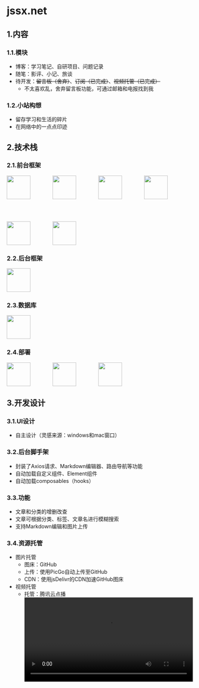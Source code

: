 # jssx.net

## 1.内容

### 1.1.模块

- 博客：学习笔记、自研项目、问题记录
- 随笔：影评、小记、旅谈
- 待开发：~~留言板（舍弃）~~、~~订阅（已完成）~~、~~视频托管（已完成）~~
  - 不太喜欢乱，舍弃留言板功能，可通过邮箱和电报找到我



### 1.2.小站构想

- 留存学习和生活的碎片
- 在网络中的一点点印迹

## 2.技术栈

### 2.1.前台框架

<div style="display:flex;gap:60px;flex-wrap:wrap;">
    <a target="_blank" href="https://vuejs.org/"><img src="https://cdn.jsdelivr.net/gh/JacobSuCHN/blog-img/img/jssx-aboutsite/2024/05/08/19-35-11-0d2c9f1dfb6444ff273236ffb1e6ee0e-vue-04298b.svg" height="64px"></a>
    <a target="_blank" href="https://pinia.vuejs.org/"><img src="https://cdn.jsdelivr.net/gh/JacobSuCHN/blog-img/img/jssx-aboutsite/2024/05/08/19-35-11-9dc1aaadd4388e6d1102e3fdb1957b26-pinia-3217a0.svg" height="64px"></a>
    <a target="_blank" href="https://vitejs.dev/"><img src="https://cdn.jsdelivr.net/gh/JacobSuCHN/blog-img/img/jssx-aboutsite/2024/05/08/19-35-11-1821c958bbe5e0a6a4563025af907760-vite-f0b04d.svg" height="64px"></a>
    <a target="_blank" href="https://element-plus.org/zh-CN/"><img src="https://cdn.jsdelivr.net/gh/JacobSuCHN/blog-img/img/jssx-aboutsite/2024/05/08/19-35-11-128df25275aa95249324fcdcacb80f82-element-plus-b14b3c.svg" height="64px"></a>
    <a target="_blank" href="https://sass-lang.com/"><img src="https://cdn.jsdelivr.net/gh/JacobSuCHN/blog-img/img/jssx-aboutsite/2024/05/08/19-35-11-8e766e9562509cb3fa14264580c5c0f9-sass-b2f2f9.svg" height="64px"></a>
    <a target="_blank" href="https://tailwindcss.com/"><img src="https://cdn.jsdelivr.net/gh/JacobSuCHN/blog-img/img/jssx-aboutsite/2024/05/08/19-43-44-7bf4fd5c7845c56563345be5e5db5425-tailwindcss-97b5d5.svg" height="64px"></a>
</div>



### 2.2.后台框架

<div style="display:flex;gap:60px;flex-wrap:wrap;">
    <a target="_blank" href="https://nestjs.com/"><img src="https://cdn.jsdelivr.net/gh/JacobSuCHN/blog-img/img/jssx-aboutsite/2024/05/08/19-35-11-0c7ce75dad964338cfeda463ab2e1f80-nestjs-036283.svg" height="64px"></a>
</div>



### 2.3.数据库

<div style="display:flex;gap:60px;flex-wrap:wrap;">
    <a target="_blank" href="https://www.mysql.com/"><img src="https://cdn.jsdelivr.net/gh/JacobSuCHN/blog-img/img/jssx-aboutsite/2024/05/08/19-35-11-67110b6b9002a2c33bd8617ee355ce34-mysql-b2807c.svg" height="64px"></a>
</div>



### 2.4.部署

<div style="display:flex;gap:60px;flex-wrap:wrap;">
    <a target="_blank" href="https://cloud.tencent.com/"><img src="https://cdn.jsdelivr.net/gh/JacobSuCHN/blog-img/img/jssx-aboutsite/2024/05/08/19-35-11-a1351ecab720d41973170349349694d9-tencent-cloud-f2e92a.svg" height="64px"></a>
    <a target="_blank" href="https://www.bt.cn/new/index.html"><img src="https://cdn.jsdelivr.net/gh/JacobSuCHN/blog-img/img/jssx-aboutsite/2024/05/08/19-35-11-598c1d6bd9c707dca14cbfab494f4a4e-bt-0248c6.svg" height="64px"></a>
    <a target="_blank" href="https://www.netsarang.com/en/xftp/"><img src="https://cdn.jsdelivr.net/gh/JacobSuCHN/blog-img/img/jssx-aboutsite/2024/05/08/19-50-33-be14b89db2bbef5a96731a3db57fec98-xftp-72e8f7.svg" height="64px"></a>
</div>



## 3.开发设计

### 3.1.UI设计

- 自主设计（灵感来源：windows和mac窗口）

### 3.2.后台脚手架

- 封装了Axios请求、Markdown编辑器、路由导航等功能
- 自动加载自定义组件、Element组件
- 自动加载composables（hooks）

### 3.3.功能

- 文章和分类的增删改查
- 文章可根据分类、标签、文章名进行模糊搜索
- 支持Markdown编辑和图片上传

### 3.4.资源托管

- 图片托管
  - 图床：GitHub
  - 上传：使用PicGo自动上传至GitHub
  - CDN：使用jsDelivr的CDN加速GitHub图床
- 视频托管
  - 托管：腾讯云点播
<video controls="" src="https://1310006688.vod-qcloud.com/ced73f4avodsh1310006688/06613dfb1253642697016232317/yYdK1B5RtgkA.mp4"  style="width:100%;height:auto;"></video>